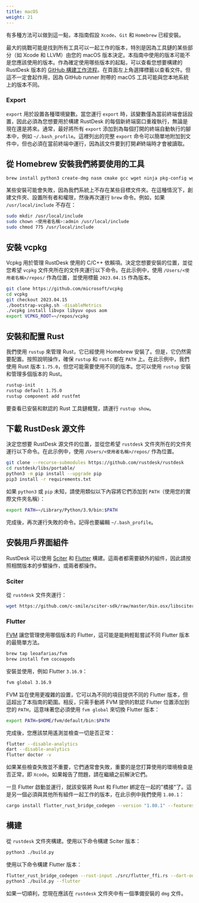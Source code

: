 ```yaml
---
title: macOS
weight: 21
---
```


有多種方法可以做到這一點，本指南假設 `Xcode`、`Git` 和 `Homebrew` 已經安裝。

最大的挑戰可能是找到所有工具可以一起工作的版本，特別是因為工具鏈的某些部分（如 Xcode 和 LLVM）由您的 macOS 版本決定。本指南中使用的版本可能不是您應該使用的版本。作為確定使用哪些版本的起點，可以查看您想要構建的 RustDesk 版本的 [GitHub 構建工作流程](https://github.com/rustdesk/rustdesk/blob/master/.github/workflows/flutter-build.yml)。在頁面左上角選擇標籤以查看文件。但這不一定會起作用，因為 GitHub runner 附帶的 macOS 工具可能與您本地系統上的版本不同。

### Export
`export` 用於設置各種環境變數。當您運行 `export` 時，該變數僅為當前終端會話設置，因此必須為您想要用於構建 RustDesk 的每個新終端窗口重複執行，無論是現在還是將來。通常，最好將所有 `export` 添加到為每個打開的終端自動執行的腳本中，例如 `~/.bash_profile`。這裡列出的完整 `export` 命令可以簡單地附加到文件中，但也必須在當前終端中運行，因為該文件要到打開*新*終端時才會被讀取。

## 從 Homebrew 安裝我們將要使用的工具

```sh
brew install python3 create-dmg nasm cmake gcc wget ninja pkg-config wget rustup
```

某些安裝可能會失敗，因為我們系統上不存在某些目標文件夾。在這種情況下，創建文件夾、設置所有者和權限，然後再次運行 `brew` 命令。例如，如果 `/usr/local/include` 不存在：
```sh
sudo mkdir /usr/local/include
sudo chown <使用者名稱>:admin /usr/local/include
sudo chmod 775 /usr/local/include
```

## 安裝 vcpkg
Vcpkg 用於管理 RustDesk 使用的 C/C++ 依賴項。決定您想要安裝的位置，並從您希望 `vcpkg` 文件夾所在的文件夾運行以下命令。在此示例中，使用 `/Users/<使用者名稱>/repos/` 作為位置，並使用標籤 `2023.04.15` 作為版本。

```sh
git clone https://github.com/microsoft/vcpkg
cd vcpkg
git checkout 2023.04.15
./bootstrap-vcpkg.sh -disableMetrics
./vcpkg install libvpx libyuv opus aom
export VCPKG_ROOT=~/repos/vcpkg
```

## 安裝和配置 Rust
我們使用 `rustup` 來管理 Rust，它已經使用 Homebrew 安裝了。但是，它仍然需要配置。按照說明操作，確保 `rustup` 和 `rustc` 都在 `PATH` 上。在此示例中，我們使用 Rust 版本 `1.75.0`，但您可能需要使用不同的版本。您可以使用 `rustup` 安裝和管理多個版本的 Rust。

```sh
rustup-init
rustup default 1.75.0
rustup component add rustfmt
```
要查看已安裝和默認的 Rust 工具鏈概覽，請運行 `rustup show`。

## 下載 RustDesk 源文件

決定您想要 RustDesk 源文件的位置，並從您希望 `rustdesk` 文件夾所在的文件夾運行以下命令。在此示例中，使用 `/Users/<使用者名稱>/repos/` 作為位置。

```sh
git clone --recurse-submodules https://github.com/rustdesk/rustdesk
cd rustdesk/libs/portable/
python3 -m pip install --upgrade pip
pip3 install -r requirements.txt
```

如果 `python3` 或 `pip` 未知，請使用類似以下內容將它們添加到 `PATH`（使用您的實際文件夾名稱）：
```sh
export PATH=~/Library/Python/3.9/bin:$PATH
```
完成後，再次運行失敗的命令。記得也要編輯 `~/.bash_profile`。

## 安裝用戶界面組件
RustDesk 可以使用 [Sciter](https://sciter.com/) 和 [Flutter](https://flutter.dev/) 構建。這兩者都需要額外的組件，因此請按照相關版本的步驟操作，或兩者都操作。

### Sciter

從 `rustdesk` 文件夾運行：
```sh
wget https://github.com/c-smile/sciter-sdk/raw/master/bin.osx/libsciter.dylib
```

### Flutter

[FVM](https://fvm.app/) 讓您管理使用哪個版本的 Flutter，這可能是能夠輕鬆嘗試不同 Flutter 版本的最簡單方法。

```sh
brew tap leoafarias/fvm
brew install fvm cocoapods
```
安裝並使用，例如 Flutter `3.16.9`：

```sh
fvm global 3.16.9
```
FVM 旨在使用更複雜的設置，它可以為不同的項目提供不同的 Flutter 版本，但這超出了本指南的範圍。相反，只需手動將 FVM 提供的默認 Flutter 位置添加到您的 `PATH`，這意味著您必須使用 `fvm global` 來切換 Flutter 版本：

```sh
export PATH=$HOME/fvm/default/bin:$PATH
```

完成後，您應該禁用遙測並檢查一切是否正常：

```sh
flutter --disable-analytics
dart --disable-analytics
flutter doctor -v
```
如果某些檢查失敗並不重要，它們通常會失敗，重要的是您打算使用的環境檢查是否正常，即 `Xcode`。如果報告了問題，請在繼續之前解決它們。

一旦 Flutter 啟動並運行，就該安裝將 Rust 和 Flutter 綁定在一起的"橋接"了。這是另一個必須與其他所有組件一起工作的版本，在此示例中我們使用 `1.80.1`：

```sh
cargo install flutter_rust_bridge_codegen --version "1.80.1" --features "uuid"
```

## 構建

從 `rustdesk` 文件夾構建。使用以下命令構建 Sciter 版本：

```sh
python3 ./build.py
```

使用以下命令構建 Flutter 版本：
```sh
flutter_rust_bridge_codegen --rust-input ./src/flutter_ffi.rs --dart-output ./flutter/lib/generated_bridge.dart --c-output ./flutter/macos/Runner/bridge_generated.h
python3 ./build.py --flutter
```
如果一切順利，您現在應該在 `rustdesk` 文件夾中有一個準備安裝的 `dmg` 文件。